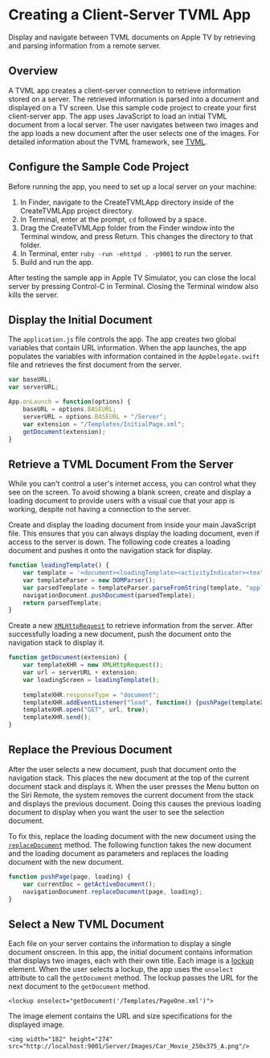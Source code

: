 # Creating a Client-Server TVML App

Display and navigate between TVML documents on Apple TV by retrieving and parsing information from a remote server.

## Overview

A TVML app creates a client-server connection to retrieve information stored on a server. The retrieved information is parsed into a document and displayed on a TV screen. Use this sample code project to create your first client-server app. The app uses JavaScript to load an initial TVML document from a local server. The user navigates between two images and the app loads a new document after the user selects one of the images. For detailed information about the TVML framework, see [TVML](https://developer.apple.com/documentation/tvml).

## Configure the Sample Code Project

Before running the app, you need to set up a local server on your machine:
1. In Finder, navigate to the CreateTVMLApp directory inside of the CreateTVMLApp project directory.
2. In Terminal, enter at the prompt, `cd` followed by a space.
3. Drag the CreateTVMLApp folder from the Finder window into the Terminal window, and press Return. This changes the directory to that folder.
4. In Terminal, enter `ruby -run -ehttpd . -p9001` to run the server.
5. Build and run the app.

After testing the sample app in Apple TV Simulator, you can close the local server by pressing Control-C in Terminal. Closing the Terminal window also kills the server.

## Display the Initial Document

The `application.js` file controls the app. The app creates two global variables that contain URL information. When the app launches, the app populates the variables with information contained in the `AppDelegate.swift` file and retrieves the first document from the server.

``` javascript
var baseURL;
var serverURL;

App.onLaunch = function(options) {
    baseURL = options.BASEURL;
    serverURL = options.BASEURL + "/Server";
    var extension = "/Templates/InitialPage.xml";
    getDocument(extension);
}
```

## Retrieve a TVML Document From the Server

While you can't control a user's internet access, you can control what they see on the screen. To avoid showing a blank screen, create and display a loading document to provide users with a visual cue that your app is working, despite not having a connection to the server.

Create and display the loading document from inside your main JavaScript file. This ensures that you can always display the loading document, even if access to the server is down. The following code creates a loading document and pushes it onto the navigation stack for display.

``` javascript
function loadingTemplate() {
    var template = '<document><loadingTemplate><activityIndicator><text>Loading</text></activityIndicator></loadingTemplate></document>';
    var templateParser = new DOMParser();
    var parsedTemplate = templateParser.parseFromString(template, "application/xml");
    navigationDocument.pushDocument(parsedTemplate);
    return parsedTemplate;
}
```

Create a new [`XMLHttpRequest`](https://developer.apple.com/documentation/tvmljs/xmlhttprequest) to retrieve information from the server. After successfully loading a new document, push the document onto the navigation stack to display it.

``` javascript
function getDocument(extension) {
    var templateXHR = new XMLHttpRequest();
    var url = serverURL + extension;
    var loadingScreen = loadingTemplate();
    
    templateXHR.responseType = "document";
    templateXHR.addEventListener("load", function() {pushPage(templateXHR.responseXML, loadingScreen);}, false);
    templateXHR.open("GET", url, true);
    templateXHR.send();
}
```

## Replace the Previous Document

After the user selects a new document, push that document onto the navigation stack. This places the new document at the top of the current document stack and displays it. When the user presses the Menu button on the Siri Remote, the system removes the current document from the stack and displays the previous document. Doing this causes the previous loading document to display when you want the user to see the selection document.

To fix this, replace the loading document with the new document using the [`replaceDocument`](https://developer.apple.com/documentation/tvmljs/navigationdocument/1627430-replacedocument) method. The following function takes the new document and the loading document as parameters and replaces the loading document with the new document.

``` javascript
function pushPage(page, loading) {
    var currentDoc = getActiveDocument();
    navigationDocument.replaceDocument(page, loading);
}
```

## Select a New TVML Document

Each file on your server contains the information to display a single document onscreen. In this app, the initial document contains information that displays two images, each with their own title. Each image is a [lockup](https://developer.apple.com/documentation/tvml/lockup_elements) element. When the user selects a lockup, the app uses the `onselect` attribute to call the `getDocument` method. The lockup passes the URL for the next document to the `getDocument` method.

`<lockup onselect="getDocument('/Templates/PageOne.xml')">`

The image element contains the URL and size specifications for the displayed image.

`<img width="182" height="274" src="http://localhost:9001/Server/Images/Car_Movie_250x375_A.png"/>`
